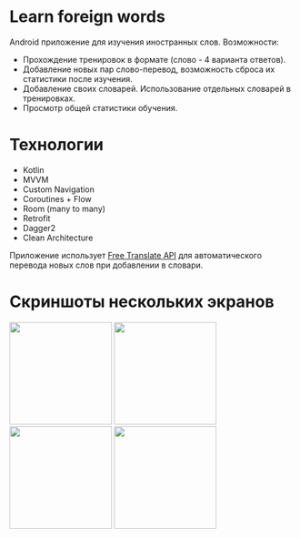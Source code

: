 # Learn foreign words
Android  приложение для изучения иностранных слов.
Возможности:
- Прохождение тренировок в формате (слово - 4 варианта ответов).
- Добавление новых пар слово-перевод, возможность сброса их статистики после изучения.
- Добавление своих словарей. Использование отдельных словарей в тренировках.
- Просмотр общей статистики обучения.

# Технологии
- Kotlin
- MVVM
- Custom Navigation
- Coroutines + Flow
- Room (many to many)
- Retrofit
- Dagger2
- Clean Architecture

Приложение использует [Free Translate API](https://ftapi.pythonanywhere.com/) для автоматического перевода новых слов при добавлении в словари.

# Скриншоты нескольких экранов
<img src="https://github.com/user-attachments/assets/3b0b42d3-b8df-40af-9eef-0f2c04721087" width="180"/>
<img src="https://github.com/user-attachments/assets/6b1f7151-4afd-42dc-8c93-674ea1e083e2" width="180"/>
<img src="https://github.com/user-attachments/assets/f352af10-ad86-4a29-bb33-2b2628b95369" width="180"/>
<img src="https://github.com/user-attachments/assets/43c3591d-cc02-4b10-87d4-c15412443229" width="180"/>
